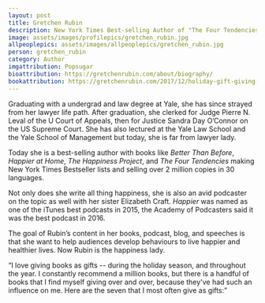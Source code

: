 ```yaml
---
layout: post
title: Gretchen Rubin
description: New York Times Best-selling Author of "The Four Tendencies" and Podcaster of Happiness
image: assets/images/profilepics/gretchen_rubin.jpg
allpeoplepics: assets/images/allpeoplepics/gretchen_rubin.jpg
person: gretchen_rubin
category: Author
imgattribution: Popsugar
bioattribution: https://gretchenrubin.com/about/biography/ 
bookattribution: https://gretchenrubin.com/2017/12/holiday-gift-giving-ideas-books-i-give 
---
```


Graduating with a undergrad and law degree at Yale, she has since strayed from her lawyer life path. After graduation, she clerked for Judge Pierre N. Leval of the U Court of Appeals, then for Justice Sandra Day O’Connor on the US Supreme Court. She has also lectured at the Yale Law School and the Yale School of Management but today, she is far from lawyer lady.

Today she is a best-selling author with books like <i>Better Than Before</i>, <i>Happier at Home</i>, <i>The Happiness Project</i>, and <i>The Four Tendencies</i> making New York Times Bestseller lists and selling over 2 million copies in 30 languages.

Not only does she write all thing happiness, she is also an avid podcaster on the topic as well with her sister Elizabeth Craft. <i>Happier</i> was named as one of the iTunes best podcasts in 2015, the Academy of Podcasters said it was the best podcast in 2016.
 
The goal of Rubin’s content in her books, podcast, blog, and speeches is that she want to help audiences develop behaviours to live happier and healthier lives. Now Rubin is the happiness lady. 

“I love giving books as gifts -- during the holiday season, and throughout the year. I constantly recommend a million books, but there is a handful of books that I find myself giving over and over, because they've had such an influence on me. Here are the seven that I most often give as gifts:”










